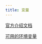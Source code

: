 ```yaml
---
title: 变量
---
```


[官方介绍文档](https://bramchen.github.io/tw5-docs/zh-Hans/#Variables%20in%20WikiText)

[可用的环境变量](https://bramchen.github.io/tw5-docs/zh-Hans/#Core%20Variables)